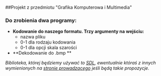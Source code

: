 ##Projekt z przedmiotu "Grafika Komputerowa i Multimedia"

### Do zrobienia dwa programy:
 * **Kodowanie do naszego formatu. Trzy argumenty na wejściu:**
   - nazwa pliku
   - 0-1 dla rodzaju kodowania
   - 0-1 dla opcji skala szarości
 * **Dekodowanie do .bmp  **

_Biblioteka, której będziemy używać to [SDL](https://www.libsdl.org/), ewentualnie któraś z innych 
wymienionych na [stronie prowadzącego](https://dydaktykakn.wordpress.com/) jeśli będą takie propozycje._

